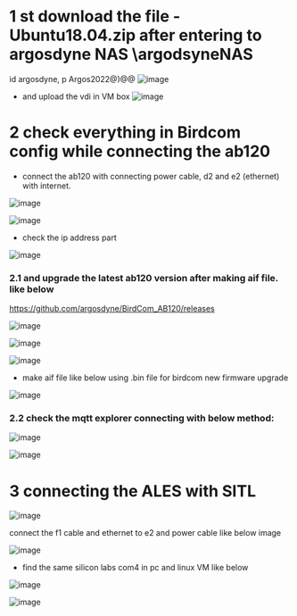 # 1 st download the file - Ubuntu18.04.zip after entering to argosdyne NAS \\argodsyneNAS
id argosdyne, p Argos2022@)@@
![image](https://github.com/UbaydullohML/VS-Projects_BugsFix/assets/75980506/32d3a892-5c1b-4059-90cc-315fb13cbf7a)

- and upload the vdi in VM box
![image](https://github.com/UbaydullohML/VS-Projects_BugsFix/assets/75980506/bf678d01-b238-4f3d-acd9-ac7704ed0956)


# 2 check everything in Birdcom config while connecting the ab120

- connect the ab120 with connecting power cable, d2 and e2 (ethernet) with internet. 

![image](https://github.com/UbaydullohML/VS-Projects_BugsFix/assets/75980506/eced892f-b842-4e69-8f2f-88ad002b6adb)


![image](https://github.com/UbaydullohML/VS-Projects_BugsFix/assets/75980506/a5796226-ccf6-4b45-b240-f0c89897f6c1)

- check the ip address part

![image](https://github.com/UbaydullohML/VS-Projects_BugsFix/assets/75980506/2a953783-f0c9-4578-ad07-756a22a08fb8)



### 2.1 and upgrade the latest ab120 version after making aif file. like below

https://github.com/argosdyne/BirdCom_AB120/releases

![image](https://github.com/UbaydullohML/VS-Projects_BugsFix/assets/75980506/eb1aa26e-c6fa-444a-831f-5dc7bff6d9a5)

![image](https://github.com/UbaydullohML/VS-Projects_BugsFix/assets/75980506/bbcdc931-46da-4c30-bd77-28cac778a133)

![image](https://github.com/UbaydullohML/VS-Projects_BugsFix/assets/75980506/e0fab601-924b-4dab-8faf-bf72f4506e33)

- make aif file like below using .bin file for birdcom new firmware upgrade



![image](https://github.com/UbaydullohML/VS-Projects_BugsFix/assets/75980506/5bd5232e-e7e3-4fd8-b55a-8593dc5c00ef)

### 2.2 check the mqtt explorer connecting with below method:

![image](https://github.com/UbaydullohML/VS-Projects_BugsFix/assets/75980506/3d26dfdb-d42d-4c08-95cf-4b60d2461339)

![image](https://github.com/UbaydullohML/VS-Projects_BugsFix/assets/75980506/585ab87a-f27c-48cf-8a1d-8a4a3ae525a7)



# 3 connecting the ALES with SITL

![image](https://github.com/UbaydullohML/VS-Projects_BugsFix/assets/75980506/dd9e6874-d7be-45dc-a085-fb7b84be060b)

connect the f1 cable and ethernet to e2 and power cable like below image 

![image](https://github.com/UbaydullohML/VS-Projects_BugsFix/assets/75980506/c05b291a-1219-4e72-8eb6-3ee39ce56fc3)

- find the same silicon labs com4  in pc and linux VM like below

![image](https://github.com/UbaydullohML/VS-Projects_BugsFix/assets/75980506/a7599213-c264-4055-80c4-f65da98220b4)

![image](https://github.com/UbaydullohML/VS-Projects_BugsFix/assets/75980506/e033ca15-ad8c-4f72-bb39-ca50937e999a)


